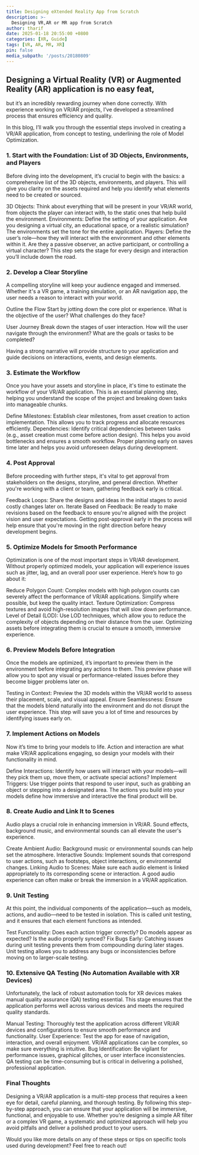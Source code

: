 ```yaml
---
title: Designing eXtended Reality App from Scratch  
description: >-
  Designing VR,AR or MR app from Scratch
author: tharif
date: 2025-01-18 20:55:00 +0800
categories: [XR, Guide]
tags: [VR, AR, MR, XR]
pin: false
media_subpath: '/posts/20180809'
---
```


## Designing a Virtual Reality (VR) or Augmented Reality (AR) application is no easy feat, 
but it’s an incredibly rewarding journey when done correctly. 
With experience working on VR/AR projects, I’ve developed a streamlined process that ensures efficiency and quality. 

In this blog, I’ll walk you through the essential steps involved in creating a VR/AR application, 
from concept to testing, underlining the role of Model Optimization.

### 1. Start with the Foundation: List of 3D Objects, Environments, and Players

Before diving into the development, it’s crucial to begin with the basics: a comprehensive list of the 3D objects, environments, and players. This will give you clarity on the assets required and help you identify what elements need to be created or sourced.

3D Objects: Think about everything that will be present in your VR/AR world, from objects the player can interact with, to the static ones that help build the environment.
Environments: Define the setting of your application. Are you designing a virtual city, an educational space, or a realistic simulation? The environments set the tone for the entire application.
Players: Define the user’s role—how they will interact with the environment and other elements within it. Are they a passive observer, an active participant, or controlling a virtual character?
This step sets the stage for every design and interaction you’ll include down the road.

### 2. Develop a Clear Storyline

A compelling storyline will keep your audience engaged and immersed. Whether it's a VR game, a training simulation, or an AR navigation app, the user needs a reason to interact with your world.

Outline the Flow
Start by jotting down the core plot or experience. What is the objective of the user? What challenges do they face?

User Journey
Break down the stages of user interaction. How will the user navigate through the environment? What are the goals or tasks to be completed?

Having a strong narrative will provide structure to your application and guide decisions on interactions, events, and design elements.

### 3. Estimate the Workflow
Once you have your assets and storyline in place, it's time to estimate the workflow of your VR/AR application. This is an essential planning step, helping you understand the scope of the project and breaking down tasks into manageable chunks.

Define Milestones: Establish clear milestones, from asset creation to action implementation. This allows you to track progress and allocate resources efficiently.
Dependencies: Identify critical dependencies between tasks (e.g., asset creation must come before action design). This helps you avoid bottlenecks and ensures a smooth workflow.
Proper planning early on saves time later and helps you avoid unforeseen delays during development.

### 4. Post Approval
Before proceeding with further steps, it's vital to get approval from stakeholders on the designs, storyline, and general direction. Whether you're working with a client or team, gathering feedback early is critical.

Feedback Loops: Share the designs and ideas in the initial stages to avoid costly changes later on.
Iterate Based on Feedback: Be ready to make revisions based on the feedback to ensure you're aligned with the project vision and user expectations.
Getting post-approval early in the process will help ensure that you're moving in the right direction before heavy development begins.

### 5. Optimize Models for Smooth Performance
Optimization is one of the most important steps in VR/AR development. Without properly optimized models, your application will experience issues such as jitter, lag, and an overall poor user experience. Here’s how to go about it:

Reduce Polygon Count: Complex models with high polygon counts can severely affect the performance of VR/AR applications. Simplify where possible, but keep the quality intact.
Texture Optimization: Compress textures and avoid high-resolution images that will slow down performance.
Level of Detail (LOD): Use LOD techniques, which allow you to reduce the complexity of objects depending on their distance from the user.
Optimizing assets before integrating them is crucial to ensure a smooth, immersive experience.

### 6. Preview Models Before Integration
Once the models are optimized, it’s important to preview them in the environment before integrating any actions to them. This preview phase will allow you to spot any visual or performance-related issues before they become bigger problems later on.

Testing in Context: Preview the 3D models within the VR/AR world to assess their placement, scale, and visual appeal.
Ensure Seamlessness: Ensure that the models blend naturally into the environment and do not disrupt the user experience.
This step will save you a lot of time and resources by identifying issues early on.

### 7. Implement Actions on Models
Now it’s time to bring your models to life. Action and interaction are what make VR/AR applications engaging, so design your models with their functionality in mind.

Define Interactions: Identify how users will interact with your models—will they pick them up, move them, or activate special actions?
Implement Triggers: Use trigger points that respond to user input, such as grabbing an object or stepping into a designated area.
The actions you build into your models define how immersive and interactive the final product will be.

### 8. Create Audio and Link It to Scenes
Audio plays a crucial role in enhancing immersion in VR/AR. Sound effects, background music, and environmental sounds can all elevate the user's experience.

Create Ambient Audio: Background music or environmental sounds can help set the atmosphere.
Interactive Sounds: Implement sounds that correspond to user actions, such as footsteps, object interactions, or environmental changes.
Linking Audio to Scenes: Make sure each audio element is linked appropriately to its corresponding scene or interaction.
A good audio experience can often make or break the immersion in a VR/AR application.

### 9. Unit Testing
At this point, the individual components of the application—such as models, actions, and audio—need to be tested in isolation. This is called unit testing, and it ensures that each element functions as intended.

Test Functionality: Does each action trigger correctly? Do models appear as expected? Is the audio properly synced?
Fix Bugs Early: Catching issues during unit testing prevents them from compounding during later stages.
Unit testing allows you to address any bugs or inconsistencies before moving on to larger-scale testing.

### 10. Extensive QA Testing (No Automation Available with XR Devices)
Unfortunately, the lack of robust automation tools for XR devices makes manual quality assurance (QA) testing essential. This stage ensures that the application performs well across various devices and meets the required quality standards.

Manual Testing: Thoroughly test the application across different VR/AR devices and configurations to ensure smooth performance and functionality.
User Experience: Test the app for ease of navigation, interaction, and overall enjoyment. VR/AR applications can be complex, so make sure everything is intuitive.
Bug Identification: Be vigilant for performance issues, graphical glitches, or user interface inconsistencies.
QA testing can be time-consuming but is critical in delivering a polished, professional application.

### Final Thoughts

Designing a VR/AR application is a multi-step process that requires a keen eye for detail, careful planning, and thorough testing. By following this step-by-step approach, you can ensure that your application will be immersive, functional, and enjoyable to use. Whether you’re designing a simple AR filter or a complex VR game, a systematic and optimized approach will help you avoid pitfalls and deliver a polished product to your users.

Would you like more details on any of these steps or tips on specific tools used during development? Feel free to reach out!

